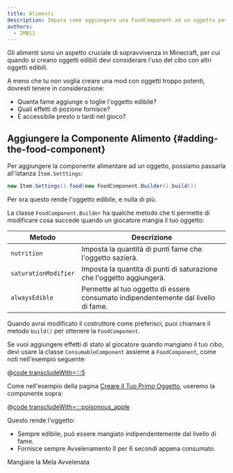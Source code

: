 ```yaml
---
title: Alimenti
description: Impara come aggiungere una FoodComponent ad un oggetto per renderlo edibile, e come configurarlo.
authors:
  - IMB11
---
```


Gli alimenti sono un aspetto cruciale di sopravvivenza in Minecraft, per cui quando si creano oggetti edibili devi considerare l'uso del cibo con altri oggetti edibili.

A meno che tu non voglia creare una mod con oggetti troppo potenti, dovresti tenere in considerazione:

- Quanta fame aggiunge o toglie l'oggetto edibile?
- Quali effetti di pozione fornisce?
- È accessibile presto o tardi nel gioco?

## Aggiungere la Componente Alimento {#adding-the-food-component}

Per aggiungere la componente alimentare ad un oggetto, possiamo passarla all'istanza `Item.Setttings`:

```java
new Item.Settings().food(new FoodComponent.Builder().build())
```

Per ora questo rende l'oggetto edibile, e nulla di più.

La classe `FoodComponent.Builder` ha qualche metodo che ti permette di modificare cosa succede quando un giocatore mangia il tuo oggetto:

| Metodo               | Descrizione                                                                                        |
| -------------------- | -------------------------------------------------------------------------------------------------- |
| `nutrition`          | Imposta la quantità di punti fame che l'oggetto sazierà.                           |
| `saturationModifier` | Imposta la quantita di punti di saturazione che l'oggetto aggiungerà.              |
| `alwaysEdible`       | Permette al tuo oggetto di essere consumato indipendentemente dal livello di fame. |

Quando avrai modificato il costruttore come preferisci, puoi chiamare il metodo `build()` per ottenere la `FoodComponent`.

Se vuoi aggiungere effetti di stato al giocatore quando mangiano il tuo cibo, devi usare la classe `ConsumableComponent` assieme a `FoodComponent`, come noti nell'esempio seguente:

@[code transcludeWith=:::5](@/reference/1.21.8/src/main/java/com/example/docs/item/ModItems.java)

Come nell'esempio della pagina [Creare il Tuo Primo Oggetto](./first-item), useremo la componente sopra:

@[code transcludeWith=:::poisonous_apple](@/reference/1.21.8/src/main/java/com/example/docs/item/ModItems.java)

Questo rende l'oggetto:

- Sempre edibile, può essere mangiato indipendentemente dal livello di fame.
- Fornisce sempre Avvelenamento II per 6 secondi appena consumato.

<VideoPlayer src="/assets/develop/items/food_0.webm">Mangiare la Mela Avvelenata</VideoPlayer>
